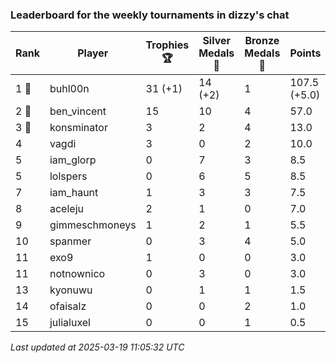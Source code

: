 ### Leaderboard for the weekly tournaments in dizzy's chat
| Rank | Player | Trophies 🏆 | Silver Medals 🥈 | Bronze Medals 🥉 | Points |
|------|--------|-------------|------------------|------------------|--------|
| 1 🥇 | buhl00n | 31 (+1) | 14 (+2) | 1 | 107.5 (+5.0) |
| 2 🥈 | ben_vincent | 15 | 10 | 4 | 57.0 |
| 3 🥉 | konsminator | 3 | 2 | 4 | 13.0 |
| 4 | vagdi | 3 | 0 | 2 | 10.0 |
| 5 | iam_glorp | 0 | 7 | 3 | 8.5 |
| 5 | lolspers | 0 | 6 | 5 | 8.5 |
| 7 | iam_haunt | 1 | 3 | 3 | 7.5 |
| 8 | aceleju | 2 | 1 | 0 | 7.0 |
| 9 | gimmeschmoneys | 1 | 2 | 1 | 5.5 |
| 10 | spanmer | 0 | 3 | 4 | 5.0 |
| 11 | exo9 | 1 | 0 | 0 | 3.0 |
| 11 | notnownico | 0 | 3 | 0 | 3.0 |
| 13 | kyonuwu | 0 | 1 | 1 | 1.5 |
| 14 | ofaisalz | 0 | 0 | 2 | 1.0 |
| 15 | julialuxel | 0 | 0 | 1 | 0.5 |

_Last updated at 2025-03-19 11:05:32 UTC_